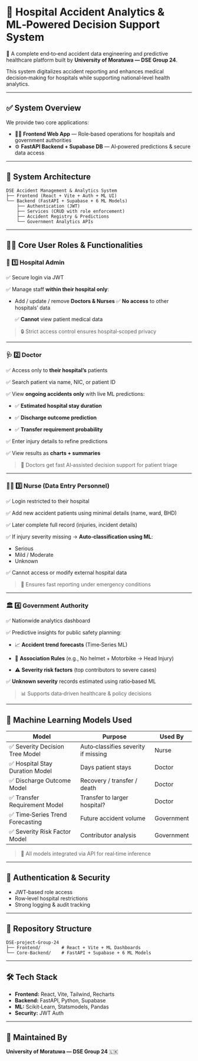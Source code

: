 # 🏥 Hospital Accident Analytics & ML‑Powered Decision Support System

🚀 A complete end‑to‑end accident data engineering and predictive healthcare platform built by **University of Moratuwa — DSE Group 24**.

This system digitalizes accident reporting and enhances medical decision‑making for hospitals while supporting national‑level health analytics.

---

## ✅ System Overview

We provide two core applications:

- 👨‍⚕️ **Frontend Web App** — Role‑based operations for hospitals and government authorities
- ⚙️ **FastAPI Backend + Supabase DB** — AI‑powered predictions & secure data access

---

## 🧩 System Architecture

```
DSE Accident Management & Analytics System
├── Frontend (React + Vite + Auth + ML UI)
└── Backend (FastAPI + Supabase + 6 ML Models)
    ├── Authentication (JWT)
    ├── Services (CRUD with role enforcement)
    ├── Accident Registry & Predictions
    └── Government Analytics APIs
```

---

## 🧑‍💼 Core User Roles & Functionalities

### 🏥 1️⃣ Hospital Admin

✅ Secure login via JWT

✅ Manage staff **within their hospital only**:

- Add / update / remove **Doctors & Nurses**
  ✅ **No access** to other hospitals’ data
  
  ✅ **Cannot** view patient medical data

> 🔒 Strict access control ensures hospital‑scoped privacy

---

### 🩺 2️⃣ Doctor

✅ Access only to **their hospital’s** patients

✅ Search patient via name, NIC, or patient ID

✅ View **ongoing accidents only** with live ML predictions:

- ✅ **Estimated hospital stay duration**
 
- ✅ **Discharge outcome prediction**
 
- ✅ **Transfer requirement probability**

✅ Enter injury details to refine predictions
  
✅ View results as **charts + summaries**

> 🎯 Doctors get fast AI‑assisted decision support for patient triage

---

### 👩‍⚕️ 3️⃣ Nurse (Data Entry Personnel)

✅ Login restricted to their hospital

✅ Add new accident patients using minimal details (name, ward, BHD)

✅ Later complete full record (injuries, incident details)

✅ If injury severity missing → **Auto‑classification using ML**:

- Serious
- Mild / Moderate
- Unknown

✅ Cannot access or modify external hospital data

> 📝 Ensures fast reporting under emergency conditions

---

### 🏛️ 4️⃣ Government Authority

✅ Nationwide analytics dashboard

✅ Predictive insights for public safety planning:

- 📈 **Accident trend forecasts** (Time‑Series ML)

- 🔗 **Association Rules** (e.g., No helmet + Motorbike → Head Injury)

- ⚠️ **Severity risk factors** (top contributors to severe cases)

✅ **Unknown severity** records estimated using ratio‑based ML

> 📊 Supports data‑driven healthcare & policy decisions

---

## 🤖 Machine Learning Models Used

| Model                            | Purpose                             | Used By    |
| -------------------------------- | ----------------------------------- | ---------- |
| ✅ Severity Decision Tree Model  | Auto‑classifies severity if missing | Nurse      |
| ✅ Hospital Stay Duration Model  | Days patient stays                  | Doctor     |
| ✅ Discharge Outcome Model       | Recovery / transfer / death         | Doctor     |
| ✅ Transfer Requirement Model    | Transfer to larger hospital?        | Doctor     |
| ✅ Time‑Series Trend Forecasting | Future accident volume              | Government |
| ✅ Severity Risk Factor Model    | Contributor analysis                | Government |

> 🧠 All models integrated via API for real‑time inference

---

## 🔐 Authentication & Security

- JWT‑based role access
- Row‑level hospital restrictions
- Strong logging & audit tracking

---

## 📂 Repository Structure

```
DSE-project-Group-24
├── Frontend/        # React + Vite + ML Dashboards
└── Core-Backend/    # FastAPI + Supabase + 6 ML Models
```

---

## 🛠️ Tech Stack

- **Frontend:** React, Vite, Tailwind, Recharts
- **Backend:** FastAPI, Python, Supabase
- **ML:** Scikit‑Learn, Statsmodels, Pandas
- **Security:** JWT Auth

---

## 👥 Maintained By

**University of Moratuwa — DSE Group 24** 🇱🇰
